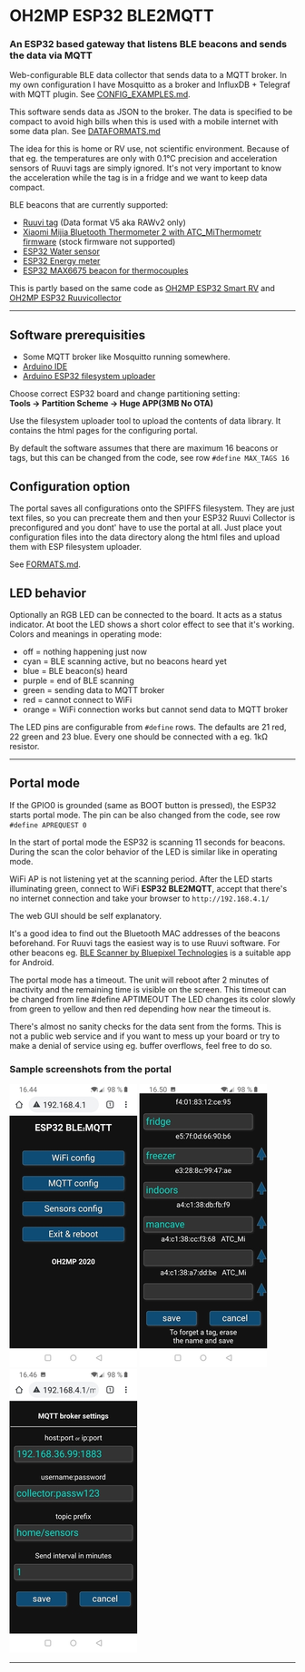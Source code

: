 # OH2MP ESP32 BLE2MQTT

### An ESP32 based gateway that listens BLE beacons and sends the data via MQTT

Web-configurable BLE data collector that sends data to a MQTT broker. In my own configuration I have
Mosquitto as a broker and InfluxDB + Telegraf with MQTT plugin. See [CONFIG_EXAMPLES.md](CONFIG_EXAMPLES.md). 

This software sends data as JSON to the broker. The data is specified to be compact to avoid high bills
when this is used with a mobile internet with some data plan. See [DATAFORMATS.md](DATAFORMATS.md)

The idea for this is home or RV use, not scientific environment. Because of that eg. the temperatures are 
only with 0.1°C precision and acceleration sensors of Ruuvi tags are simply ignored. It's not very
important to know the acceleration while the tag is in a fridge and we want to keep data compact.


BLE beacons that are currently supported:

- [Ruuvi tag](https://ruuvi.com/) (Data format V5 aka RAWv2 only)
- [Xiaomi Mijia Bluetooth Thermometer 2 with ATC_MiThermometr firmware](https://github.com/atc1441/ATC_MiThermometer) (stock firmware not supported)
- [ESP32 Water sensor](https://github.com/oh2mp/esp32_watersensor)
- [ESP32 Energy meter](https://github.com/oh2mp/esp32_energymeter)
- [ESP32 MAX6675 beacon for thermocouples](https://github.com/oh2mp/esp32_max6675_beacon)

This is partly based on the same code as [OH2MP ESP32 Smart RV](https://github.com/oh2mp/esp32_smart_rv)
and [OH2MP ESP32 Ruuvicollector](https://github.com/oh2mp/esp32_ruuvicollector)

------

## Software prerequisities

- Some MQTT broker like Mosquitto running somewhere.
- [Arduino IDE](https://www.arduino.cc/en/main/software)
- [Arduino ESP32 filesystem uploader](https://github.com/me-no-dev/arduino-esp32fs-plugin/)

Choose correct ESP32 board and change partitioning setting:<br /> **Tools -> Partition Scheme -> Huge APP(3MB No OTA)**

Use the filesystem uploader tool to upload the contents of data library. It contains the html pages for
the configuring portal.

By default the software assumes that there are maximum 16 beacons or tags, but this can be changed from the code,
see row `#define MAX_TAGS 16`


## Configuration option

The portal saves all configurations onto the SPIFFS filesystem. They are just text files, so you can
precreate them and then your ESP32 Ruuvi Collector is preconfigured and you dont' have to use the portal
at all. Just place yout configuration files into the data directory along the html files and 
upload them with ESP filesystem uploader.

See [FORMATS.md](FORMATS.md).

## LED behavior

Optionally an RGB LED can be connected to the board. It acts as a status indicator. At boot the LED
shows a short color effect to see that it's working. Colors and meanings in operating mode:

- off = nothing happening just now
- cyan = BLE scanning active, but no beacons heard yet
- blue = BLE beacon(s) heard
- purple = end of BLE scanning
- green = sending data to MQTT broker
- red = cannot connect to WiFi
- orange = WiFi connection works but cannot send data to MQTT broker

The LED pins are configurable from `#define` rows. The defaults are 21 red, 22 green and 23 blue.
Every one should be connected with a eg. 1kΩ resistor.

------

## Portal mode

If the GPIO0 is grounded (same as BOOT button is pressed), the ESP32 starts portal mode.
The pin can be also changed from the code, see row `#define APREQUEST 0`

In the start of portal mode the ESP32 is scanning 11 seconds for beacons. During the scan the color
behavior of the LED is similar like in operating mode.

WiFi AP is not listening yet at the scanning period. After the LED starts illuminating green, 
connect to WiFi **ESP32&nbsp;BLE2MQTT**, accept that there's no internet connection
and take your browser to `http://192.168.4.1/`

The web GUI should be self explanatory. 

It's a good idea to find out the Bluetooth MAC addresses of the beacons beforehand. For Ruuvi tags the
easiest way is to use Ruuvi software. For other beacons eg. 
[BLE Scanner by Bluepixel Technologies](https://play.google.com/store/apps/details?id=com.macdom.ble.blescanner)
is a suitable app for Android.

The portal mode has a timeout. The unit will reboot after 2 minutes of inactivity and the remaining time
is visible on the screen. This timeout can be changed from line #define APTIMEOUT
The LED changes its color slowly from green to yellow and then red depending how near the timeout is.

There's almost no sanity checks for the data sent from the forms. This is not a public web service and if 
you want to mess up your board or try to make a denial of service using eg. buffer overflows, feel free to 
do so.

### Sample screenshots from the portal

![Portal main](s/portal.jpg)
![Sensors config](s/sensors_config.jpg)
![MQTT config](s/mqtt_config.jpg)

------

